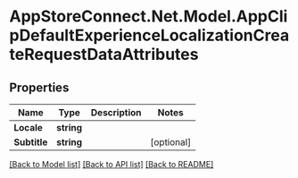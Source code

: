 # AppStoreConnect.Net.Model.AppClipDefaultExperienceLocalizationCreateRequestDataAttributes

## Properties

Name | Type | Description | Notes
------------ | ------------- | ------------- | -------------
**Locale** | **string** |  | 
**Subtitle** | **string** |  | [optional] 

[[Back to Model list]](../README.md#documentation-for-models) [[Back to API list]](../README.md#documentation-for-api-endpoints) [[Back to README]](../README.md)

